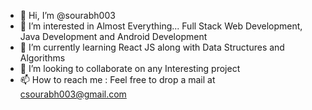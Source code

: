 - 👋 Hi, I’m @sourabh003
- 👀 I’m interested in Almost Everything... Full Stack Web Development, Java Development and Android Development
- 🌱 I’m currently learning React JS along with Data Structures and Algorithms
- 💞️ I’m looking to collaborate on any Interesting project
- 📫 How to reach me : Feel free to drop a mail at csourabh003@gmail.com
